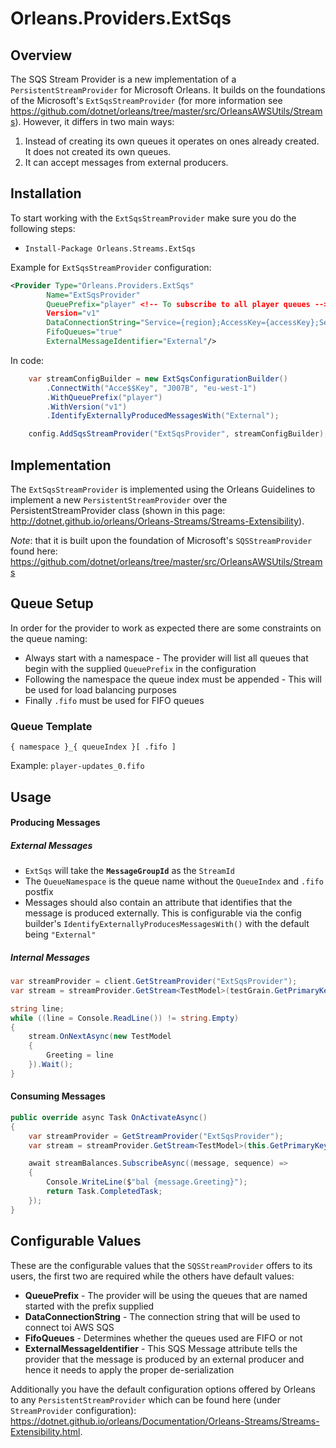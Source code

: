 # Orleans.Providers.ExtSqs

## Overview
The SQS Stream Provider is a new implementation of a `PersistentStreamProvider` for Microsoft Orleans.
It builds on the foundations of the Microsoft's `ExtSqsStreamProvider` (for more information see https://github.com/dotnet/orleans/tree/master/src/OrleansAWSUtils/Streams). However, it differs in two main ways:

1. Instead of creating its own queues it operates on ones already created. It does not created its own queues.
2. It can accept messages from external producers.

## Installation
To start working with the `ExtSqsStreamProvider` make sure you do the following steps:

* `Install-Package Orleans.Streams.ExtSqs`

Example for `ExtSqsStreamProvider` configuration:
```xml
<Provider Type="Orleans.Providers.ExtSqs"
		Name="ExtSqsProvider"
		QueuePrefix="player" <!-- To subscribe to all player queues -->
		Version="v1"
		DataConnectionString="Service={region};AccessKey={accessKey};SecretKey={secreteKey};"
		FifoQueues="true"
		ExternalMessageIdentifier="External"/>
```
In code:
```csharp
	var streamConfigBuilder = new ExtSqsConfigurationBuilder()
		.ConnectWith("Acce$$Key", "J007B", "eu-west-1")
		.WithQueuePrefix("player")
		.WithVersion("v1")
		.IdentifyExternallyProducedMessagesWith("External");

	config.AddSqsStreamProvider("ExtSqsProvider", streamConfigBuilder);
```

## Implementation
The `ExtSqsStreamProvider` is implemented using the Orleans Guidelines to implement a new `PersistentStreamProvider` over the PersistentStreamProvider class (shown in this page: http://dotnet.github.io/orleans/Orleans-Streams/Streams-Extensibility).

*Note*: that it is built upon the foundation of Microsoft's `SQSStreamProvider` found here: https://github.com/dotnet/orleans/tree/master/src/OrleansAWSUtils/Streams

## Queue Setup
In order for the provider to work as expected there are some constraints on the queue naming:
- Always start with a namespace - The provider will list all queues that begin with the supplied `QueuePrefix` in the configuration
- Following the namespace the queue index must be appended - This will be used for load balancing purposes
- Finally `.fifo` must be used for FIFO queues

### Queue Template

```
{ namespace }_{ queueIndex }[ .fifo ]
```
Example: `player-updates_0.fifo`

## Usage

#### Producing Messages

##### External Messages
- `ExtSqs` will take the **`MessageGroupId`** as the `StreamId`
- The `QueueNamespace` is the queue name without the `QueueIndex` and `.fifo` postfix
- Messages should also contain an attribute that identifies that the message is produced externally. This is configurable via the config builder's `IdentifyExternallyProducesMessagesWith()` with the default being `"External"`

##### Internal Messages
```csharp
var streamProvider = client.GetStreamProvider("ExtSqsProvider");
var stream = streamProvider.GetStream<TestModel>(testGrain.GetPrimaryKeyString(), "player-updates");

string line;
while ((line = Console.ReadLine()) != string.Empty)
{
	stream.OnNextAsync(new TestModel
	{
		Greeting = line
	}).Wait();
}
```

#### Consuming Messages
```csharp
public override async Task OnActivateAsync()
{
	var streamProvider = GetStreamProvider("ExtSqsProvider");
	var stream = streamProvider.GetStream<TestModel>(this.GetPrimaryKeyString(), "player-balances");

	await streamBalances.SubscribeAsync((message, sequence) =>
	{
		Console.WriteLine($"bal {message.Greeting}");
		return Task.CompletedTask;
	});
}
```
## Configurable Values
These are the configurable values that the `SQSStreamProvider` offers to its users, the first two are required while the others have default values:

- **QueuePrefix** - The provider will be using the queues that are named started with the prefix supplied
- **DataConnectionString** - The connection string that will be used to connect toi AWS SQS
- **FifoQueues** - Determines whether the queues used are FIFO or not
- **ExternalMessageIdentifier** - This SQS Message attribute tells the provider that the message is produced by an external producer and hence it needs to apply the proper de-serialization 

Additionally you have the default configuration options offered by Orleans to any `PersistentStreamProvider` which can be found here (under `StreamProvider` configuration): https://dotnet.github.io/orleans/Documentation/Orleans-Streams/Streams-Extensibility.html.
